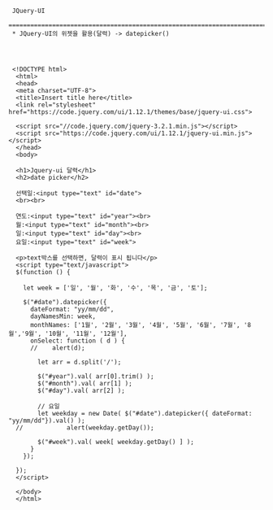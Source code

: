      JQuery-UI
     =======================================================================
     * JQuery-UI의 위젯을 활용(달력) -> datepicker()
     
     
     
     
     <!DOCTYPE html>
      <html>
      <head>
      <meta charset="UTF-8">
      <title>Insert title here</title>
      <link rel="stylesheet" href="https://code.jquery.com/ui/1.12.1/themes/base/jquery-ui.css">

      <script src="//code.jquery.com/jquery-3.2.1.min.js"></script>
      <script src="https://code.jquery.com/ui/1.12.1/jquery-ui.min.js"></script>
      </head>
      <body>
  
      <h1>Jquery-ui 달력</h1>
      <h2>date picker</h2>

      선택일:<input type="text" id="date">
      <br><br>

      연도:<input type="text" id="year"><br>
      월:<input type="text" id="month"><br>
      일:<input type="text" id="day"><br>
      요일:<input type="text" id="week">

      <p>text박스를 선택하면, 달력이 표시 됩니다</p>
      <script type="text/javascript">
      $(function () {

        let week = ['일', '월', '화', '수', '목', '금', '토'];

        $("#date").datepicker({
          dateFormat: "yy/mm/dd",
          dayNamesMin: week,
          monthNames: ['1월', '2월', '3월', '4월', '5월', '6월', '7월', '8월','9월', '10월', '11월', '12월'],
          onSelect: function ( d ) {
          //	alert(d);

            let arr = d.split('/');

            $("#year").val( arr[0].trim() );
            $("#month").val( arr[1] );
            $("#day").val( arr[2] );

            // 요일
            let weekday = new Date( $("#date").datepicker({ dateFormat: "yy/mm/dd"}).val() );
      //			alert(weekday.getDay());

            $("#week").val( week[ weekday.getDay() ] );
          }
        });

      });
      </script>

      </body>
      </html>
